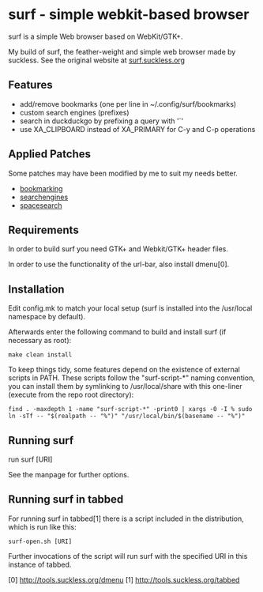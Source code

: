 # surf - simple webkit-based browser

surf is a simple Web browser based on WebKit/GTK+.

My build of surf, the feather-weight and simple web browser made by suckless.
See the original website at [surf.suckless.org](https://surf.suckless.org)

## Features

- add/remove bookmarks (one per line in ~/.config/surf/bookmarks)
- custom search engines (prefixes)
- search in duckduckgo by prefixing a query with '\`'
- use XA_CLIPBOARD instead of XA_PRIMARY for C-y and C-p operations

## Applied Patches

Some patches may have been modified by me to suit my needs better.

- [bookmarking](http://surf.suckless.org/patches/bookmarking/)
- [searchengines](http://surf.suckless.org/patches/searchengines/)
- [spacesearch](http://surf.suckless.org/patches/spacesearch/)

## Requirements

In order to build surf you need GTK+ and Webkit/GTK+ header files.

In order to use the functionality of the url-bar, also install dmenu[0].

## Installation

Edit config.mk to match your local setup (surf is installed into
the /usr/local namespace by default).

Afterwards enter the following command to build and install surf (if
necessary as root):

    make clean install

To keep things tidy, some features depend on the existence of external scripts in PATH.
These scripts follow the "surf-script-*" naming convention, you can install them by
symlinking to /usr/local/share with this one-liner (execute from the repo root directory):

    find . -maxdepth 1 -name "surf-script-*" -print0 | xargs -0 -I % sudo ln -sTf -- "$(realpath -- "%")" "/usr/local/bin/$(basename -- "%")"

## Running surf

run
	surf [URI]

See the manpage for further options.

## Running surf in tabbed

For running surf in tabbed[1] there is a script included in the distribution,
which is run like this:

	surf-open.sh [URI]

Further invocations of the script will run surf with the specified URI in this
instance of tabbed.

[0] http://tools.suckless.org/dmenu
[1] http://tools.suckless.org/tabbed

